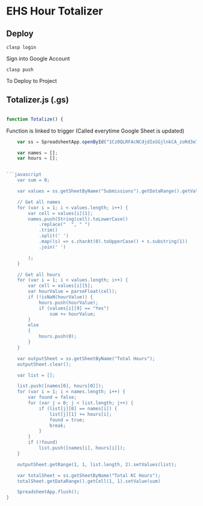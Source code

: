# EHS Hour Totalizer
## Deploy
``` 
clasp login
```
Sign into Google Account
```
clasp push
```
To Deploy to Project



## Totalizer.js (.gs)

```javascript

function Totalize() {

```
Function is linked to trigger (Called everytime Google Sheet is updated)
```javascript
    var ss = SpreadsheetApp.openById("1Cz0QLRFAcNCdjdIoSGjlnkCA_zoRd3e7_jyNeEMcTaA")

    var names = [];
    var hours = [];


```javascript
    var sum = 0;

    var values = ss.getSheetByName("Submissions").getDataRange().getValues();

    // Get all names
    for (var i = 1; i < values.length; i++) {
        var cell = values[i][1];
        names.push(String(cell).toLowerCase()
            .replace("  ", " ")
            .trim()
            .split(' ')
            .map((s) => s.charAt(0).toUpperCase() + s.substring(1))
            .join(' ')

        );
    }

    // Get all hours
    for (var i = 1; i < values.length; i++) {
        var cell = values[i][5];
        var hourValue = parseFloat(cell);
        if (!isNaN(hourValue)) {
            hours.push(hourValue);
            if (values[i][9] == "Yes")
                sum += hourValue;
        }
        else
        {
            hours.push(0);
        }
    }

    var outputSheet = ss.getSheetByName("Total Hours");
    outputSheet.clear();

    var list = [];

    list.push([names[0], hours[0]]);
    for (var i = 1; i < names.length; i++) {
        var found = false;
        for (var j = 0; j < list.length; j++) {
            if (list[j][0] == names[i]) {
                list[j][1] += hours[i];
                found = true;
                break;
            }
        }
        if (!found)
            list.push([names[i], hours[i]]);
    }

    outputSheet.getRange(1, 1, list.length, 2).setValues(list);

    var totalSheet = ss.getSheetByName("Total KC Hours");
    totalSheet.getDataRange().getCell(1, 1).setValue(sum)

    SpreadsheetApp.flush();
}
```
